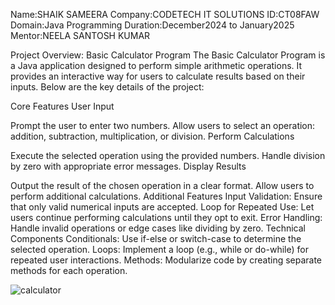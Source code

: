 Name:SHAIK SAMEERA
Company:CODETECH IT SOLUTIONS
ID:CT08FAW
Domain:Java Programming
Duration:December2024 to January2025
Mentor:NEELA SANTOSH KUMAR


Project Overview: Basic Calculator Program
The Basic Calculator Program is a Java application designed to perform simple arithmetic operations. It provides an interactive way for users to calculate results based on their inputs. Below are the key details of the project:

Core Features
User Input

Prompt the user to enter two numbers.
Allow users to select an operation: addition, subtraction, multiplication, or division.
Perform Calculations

Execute the selected operation using the provided numbers.
Handle division by zero with appropriate error messages.
Display Results

Output the result of the chosen operation in a clear format.
Allow users to perform additional calculations.
Additional Features
Input Validation: Ensure that only valid numerical inputs are accepted.
Loop for Repeated Use: Let users continue performing calculations until they opt to exit.
Error Handling: Handle invalid operations or edge cases like dividing by zero.
Technical Components
Conditionals: Use if-else or switch-case to determine the selected operation.
Loops: Implement a loop (e.g., while or do-while) for repeated user interactions.
Methods: Modularize code by creating separate methods for each operation.



![calculator](https://github.com/user-attachments/assets/5c29335f-1c8e-4ba2-b313-8a4c0a2fadbf)

